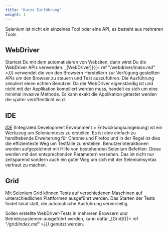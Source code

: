 ```yaml
---
title: "Kurze Einführung"
weight: 1
---
```


Selenium ist nicht ein einzelnes Tool oder eine API, es besteht aus mehreren Tools

## WebDriver

Startest Du mit dem automatisieren von Websiten, dann wirst Du die WebDriver APIs verwenden.
_[WebDriver]({{< ref "/webdriver/_index.md" >}})_ verwendet die von den Browsern
Herstellern zur Verfügung gestellten APIs um den Browser zu steuern und Test
auszuführen. Die Ausführung simuliert einen echten Benutzer. Da der WebDriver eigenständig
ist und nicht mit der Applikation kompiliert werden muss, handelt es sich um eine minimal 
invasive Methode. Es kann exakt die Applikation getestet werden die später veröffentlicht wird.  

## IDE

_[IDE](https://selenium.dev/selenium-ide)_ (Integrated Development Environment = Entwicklungsumgebung)
ist ein Werkzeug um Seleniumtests zu erstellen. Es ist eine einfach zu handhabende 
Erweiterung für Chrome und Firefox und in der Regel ist dies die effizienteste Weg
um Testfälle zu erstellen. Benutzerinteraktionen werden aufgezeichnet mit Hilfe von 
bestehenden Selenium Befehlen. Diese werden mit den entsprechenden Parametern versehen.
Das ist nicht nur zeitsparend sondern auch ein guter Weg um sich mit der Seleniumsyntax 
vertraut zu machen.

## Grid

Mit Selenium Grid können Tests auf verschiedenen Maschinen auf 
unterschiedlichen Plattformen ausgeführt werden. 
Das Starten der Tests findet lokal statt, 
die automatische Ausführung serverseitig. 

Sollen erstellte WebDriver-Tests in mehreren 
Browsern und Betriebssystemen ausgeführt werden, 
kann dafür _[Grid]({{< ref "/grid/_index.md" >}})_ genutzt werden.
